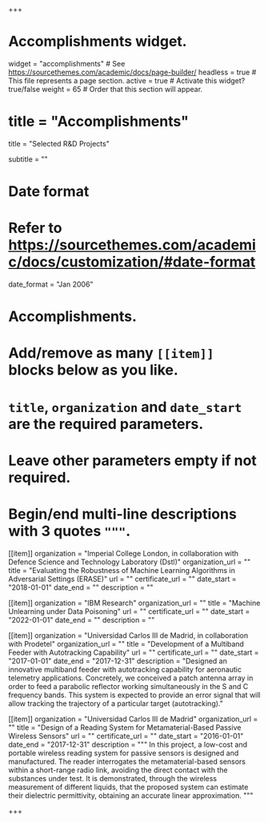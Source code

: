+++
# Accomplishments widget.
widget = "accomplishments"  # See https://sourcethemes.com/academic/docs/page-builder/
headless = true  # This file represents a page section.
active = true  # Activate this widget? true/false
weight = 65  # Order that this section will appear.

# title = "Accomplish&shy;ments"

title = "Selected R&D Projects"

subtitle = ""

# Date format
#   Refer to https://sourcethemes.com/academic/docs/customization/#date-format
date_format = "Jan 2006"

# Accomplishments.
#   Add/remove as many `[[item]]` blocks below as you like.
#   `title`, `organization` and `date_start` are the required parameters.
#   Leave other parameters empty if not required.
#   Begin/end multi-line descriptions with 3 quotes `"""`.



[[item]]
  organization = "Imperial College London, in collaboration with Defence Science and Technology Laboratory (Dstl)"
  organization_url = ""
  title = "Evaluating the Robustness of Machine Learning Algorithms in Adversarial Settings (ERASE)"
  url = ""
  certificate_url = ""
  date_start = "2018-01-01"
  date_end = ""
  description = ""


[[item]]
  organization = "IBM Research"
  organization_url = ""
  title = "Machine Unlearning under Data Poisoning"
  url = ""
  certificate_url = ""
  date_start = "2022-01-01"
  date_end = ""
  description = ""


[[item]]
  organization = "Universidad Carlos III de Madrid, in collaboration with Prodetel"
  organization_url = ""
  title = "Development of a Multiband Feeder with Autotracking Capability"
  url = ""
  certificate_url = ""
  date_start = "2017-01-01"
  date_end = "2017-12-31"
  description = "Designed an innovative multiband feeder with autotracking capability for aeronautic telemetry applications. Concretely, we conceived a patch antenna array in order to feed a parabolic reflector working simultaneously in the S and C frequency bands. This system is expected to provide an error signal that will allow tracking the trajectory of a particular target (autotracking)."



[[item]]
  organization = "Universidad Carlos III de Madrid"
  organization_url = ""
  title = "Design of a Reading System for Metamaterial-Based Passive Wireless Sensors"
  url = ""
  certificate_url = ""
  date_start = "2016-01-01"
  date_end = "2017-12-31"
  description = """
In this project, a low-cost and portable wireless reading system for passive sensors is designed and manufactured. The reader interrogates the metamaterial-based sensors within a short-range radio link, avoiding the direct contact with the substances under test. It is demonstrated, through the wireless measurement of different liquids, that the proposed system can estimate their dielectric permittivity, obtaining an accurate linear approximation.
  """



+++


